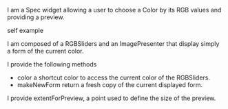 I am a Spec widget  allowing a user to choose a Color by its RGB values and providing a preview.

self example

I am composed of a RGBSliders and an ImagePresenter that display simply a form of the current color.

I provide the following methods
- color a shortcut color to access the current color of the RGBSliders.
- makeNewForm return a fresh copy of the current displayed form.

I provide extentForPreview, a point used to define the size of the preview.
